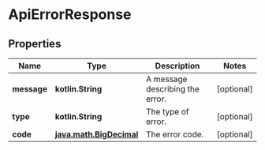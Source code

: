 
# ApiErrorResponse

## Properties
| Name | Type | Description | Notes |
| ------------ | ------------- | ------------- | ------------- |
| **message** | **kotlin.String** | A message describing the error. |  [optional] |
| **type** | **kotlin.String** | The type of error. |  [optional] |
| **code** | [**java.math.BigDecimal**](java.math.BigDecimal.md) | The error code. |  [optional] |




